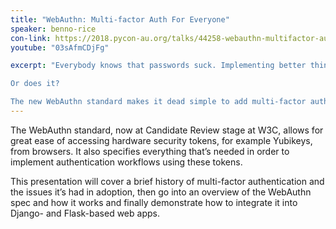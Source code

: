 ```yaml
---
title: "WebAuthn: Multi-factor Auth For Everyone"
speaker: benno-rice
con-link: https://2018.pycon-au.org/talks/44258-webauthn-multifactor-auth-for-everyone/
youtube: "03sAfmCDjFg"

excerpt: "Everybody knows that passwords suck. Implementing better things, like multi-factor authentication, can be really tricky and require a bunch of specialist bits though.

Or does it?

The new WebAuthn standard makes it dead simple to add multi-factor authentication to your web app. Let’s find out how!"
---
```


The WebAuthn standard, now at Candidate Review stage at W3C, allows for great ease of accessing hardware security tokens, for example Yubikeys, from browsers. It also specifies everything that’s needed in order to implement authentication workflows using these tokens.

This presentation will cover a brief history of multi-factor authentication and the issues it’s had in adoption, then go into an overview of the WebAuthn spec and how it works and finally demonstrate how to integrate it into Django- and Flask-based web apps.